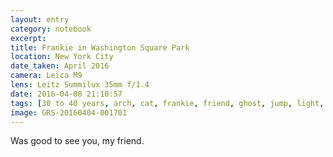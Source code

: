 ```yaml
--- 
layout: entry
category: notebook
excerpt:
title: Frankie in Washington Square Park
location: New York City
date_taken: April 2016
camera: Leica M9
lens: Leitz Summilux 35mm f/1.4
date: 2016-04-08 21:10:57
tags: [30 to 40 years, arch, cat, frankie, friend, ghost, jump, light, man, movement, night, panther]
image: GRS-20160404-001701
---
```

Was good to see you, my friend.